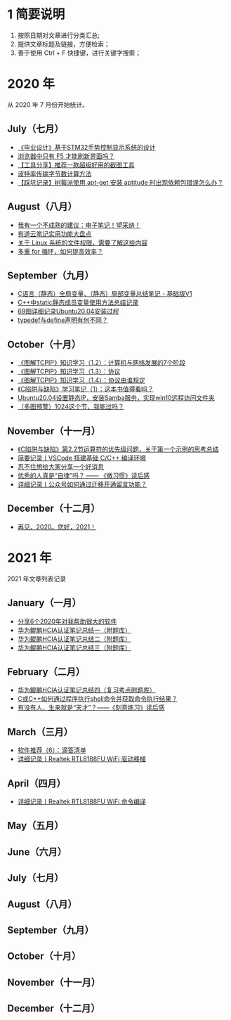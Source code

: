 # 1 简要说明

1. 按照日期对文章进行分类汇总;
2. 提供文章标题及链接，方便检索；
3. 善于使用 Ctrl + F 快捷键，进行关键字搜索；



# 2020 年

从 2020 年 7 月份开始统计。

## July（七月）

- [《毕业设计》基于STM32手势控制显示系统的设计](https://mp.weixin.qq.com/s/gZQL6h7K4EF4AgOBd_tR-Q)
- [浏览器中只有 F5 才能刷新界面吗？](https://mp.weixin.qq.com/s/8UjaHa5US6u8tH_eKtK_rg)
- [【工具分享】推荐一款超级好用的截图工具](https://mp.weixin.qq.com/s/SS5AADUq-uglakGViiCJ1g)
- [波特率传输字节数计算方法](https://mp.weixin.qq.com/s/mNAqRjgvOc43TDZl_VX9hA)
- [【踩坑记录】树莓派使用 apt-get 安装 aptitude 时出现依赖包错误怎么办？](https://mp.weixin.qq.com/s/YyKO7Z43qxfOm0ehbl3TsA)



## August（八月）

- [我有一个不成熟的建议：电子笔记！望采纳！](https://mp.weixin.qq.com/s/6jqOgaMiHQDuCwlLSyVI8A)
- [有道云笔记实用功能大盘点](https://mp.weixin.qq.com/s/Gse0mfJktLrRA74neovCaw)
- [关于 Linux 系统的文件权限，需要了解这些内容](https://mp.weixin.qq.com/s/JGXe1nX0_zwfU-jKqB2mfA)
- [多重 for 循环，如何提高效率？](https://mp.weixin.qq.com/s/4WIKGfM_aKlM8e_J2oi25A)



## September（九月）

- [C语言（静态）全局变量、（静态）局部变量总结笔记 - 基础版V1](https://mp.weixin.qq.com/s/zmqaJ_nakdnf4Atu6nmK5Q)
- [C++中static静态成员变量使用方法总结记录](https://mp.weixin.qq.com/s/Fs5VQPfIupJ8Trd2zp5HRg)
- [69图详细记录Ubuntu20.04安装过程](https://mp.weixin.qq.com/s/8uMlCUbp1yMc4V9PBhd2hQ)
- [typedef与define声明有何不同？](https://mp.weixin.qq.com/s/EEndWa94XNrmH6nfNq4U0w)



## October（十月）

- [《图解TCPIP》知识学习（1.2）：计算机与网络发展的7个阶段](https://mp.weixin.qq.com/s/nxsfSQM9yjuzrlv4tQl1Iw)
- [《图解TCPIP》知识学习（1.3）：协议](https://mp.weixin.qq.com/s/f5ESkht9Qyf2VFHjVkMGLg)
- [《图解TCPIP》知识学习（1.4）：协议由谁规定](https://mp.weixin.qq.com/s/nxTPtMFWSTbgppWg4MUzoA)
- [《C陷阱与缺陷》学习笔记（1）：这本书值得看吗？](https://mp.weixin.qq.com/s/sOI0cl8CznS-E7ledI111A)
- [Ubuntu20.04设置静态IP，安装Samba服务，实现win10远程访问文件夹](https://mp.weixin.qq.com/s/efAqHYr5JhxsePtcXdVFfA)
- [（多图预警）1024这个节，我能过吗？](https://mp.weixin.qq.com/s/zopD9FfSgTHS3SIV_TTS6g)



## November（十一月）

- [《C陷阱与缺陷》第2.2节运算符的优先级问题，关于第一个示例的思考总结](https://mp.weixin.qq.com/s/vuOrEyJ0vhcZC2ENNzEJ0A)
- [简要记录丨VSCode 搭建基础 C/C++ 编译环境](https://mp.weixin.qq.com/s/eCnSQraSwhRIePuZMwraiw)
- [忍不住想给大家分享一个好消息](https://mp.weixin.qq.com/s/wWdLNfl4Z4QtEOqzLP6Ndw)
- [优秀的人真是“自律”吗？ —— 《微习惯》读后感](https://mp.weixin.qq.com/s/ZhUYQQk7ZAJkELLM-q-78g)
- [详细记录丨公众号如何通过迁移开通留言功能？](https://mp.weixin.qq.com/s/nuUTy7A6khvm9la8FubLaA)





## December（十二月）

- [再见，2020。您好，2021！](https://mp.weixin.qq.com/s/_rbwkLt54JZe8RVXKs0N6w)



# 2021 年

2021 年文章列表记录

## January（一月）

- [分享6个2020年对我帮助很大的软件](https://mp.weixin.qq.com/s/yVtyUOa3beGs_CJyzyP6qQ)
- [华为鲲鹏HCIA认证笔记总结一（附题库）](https://mp.weixin.qq.com/s/gDtKRNBTppZVJ7Qu_U3jJQ)
- [华为鲲鹏HCIA认证笔记总结二（附题库）](https://mp.weixin.qq.com/s/tAAltVPRp9XvphVZBuD86w)
- [华为鲲鹏HCIA认证笔记总结三（附题库）](https://mp.weixin.qq.com/s/oKbRWbNpwZrj3IWWkr_bCQ)



## February（二月）

- [华为鲲鹏HCIA认证笔记总结四（复习考点附题库）](https://mp.weixin.qq.com/s/-PgOGffzexCfL-6H7RNgsw)
- [C或C++如何通过程序执行shell命令并获取命令执行结果？](https://mp.weixin.qq.com/s/x6mqmYQQvoebXHFZLCHE-w)
- [有没有人，生来就是“天才”？——《刻意练习》读后感](https://mp.weixin.qq.com/s/xmY91XUdFOM63SSZ0nK5Ag)



## March（三月）

- [软件推荐（6）：滴答清单](https://mp.weixin.qq.com/s/ms8aWQqV3Tf2pWFkgkJoyQ)
- [详细记录丨Realtek RTL8188FU WiFi 驱动移植](https://mp.weixin.qq.com/s/D3PQK42AJWZvdL2gO520hg)



## April（四月）

- [详细记录丨Realtek RTL8188FU WiFi 命令编译](https://mp.weixin.qq.com/s/vjNv4jgmNIsasoVxSg4Fsg)





## May（五月）



## June（六月）



## July（七月）



## August（八月）



## September（九月）



## October（十月）



## November（十一月）



## December（十二月）